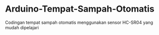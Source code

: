 # Arduino-Tempat-Sampah-Otomatis
Codingan tempat sampah otomatis menggunakan sensor HC-SR04 yang mudah dipelajari
